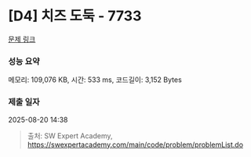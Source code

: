 # [D4] 치즈 도둑 - 7733 

[문제 링크](https://swexpertacademy.com/main/code/problem/problemDetail.do?contestProbId=AWrDOdQqRCUDFARG) 

### 성능 요약

메모리: 109,076 KB, 시간: 533 ms, 코드길이: 3,152 Bytes

### 제출 일자

2025-08-20 14:38



> 출처: SW Expert Academy, https://swexpertacademy.com/main/code/problem/problemList.do